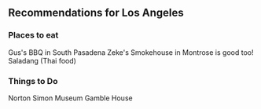 ## Recommendations for Los Angeles

### Places to eat
Gus's BBQ in South Pasadena
Zeke's Smokehouse in Montrose is good too! 
Saladang (Thai food)

### Things to Do 
Norton Simon Museum
Gamble House

